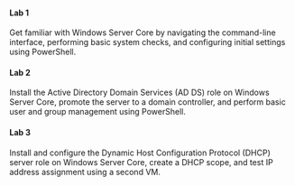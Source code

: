 #### Lab 1
Get familiar with Windows Server Core by navigating the command-line interface, performing basic system checks, and configuring initial settings using PowerShell.

#### Lab 2
Install the Active Directory Domain Services (AD DS) role on Windows Server Core, promote the server to a domain controller, and perform basic user and group management using PowerShell. 

#### Lab 3
Install and configure the Dynamic Host Configuration Protocol (DHCP) server role on Windows Server Core, create a DHCP scope, and test IP address assignment using a second VM.